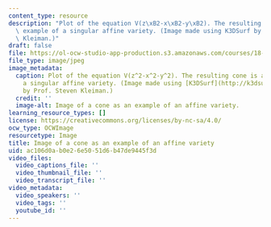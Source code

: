 ```yaml
---
content_type: resource
description: "Plot of the equation V(z\xB2-x\xB2-y\xB2). The resulting cone is an\
  \ example of a singular affine variety. (Image made using K3DSurf by Prof. Steven\
  \ Kleiman.)"
draft: false
file: https://ol-ocw-studio-app-production.s3.amazonaws.com/courses/18-704-seminar-in-algebra-and-number-theory-computational-commutative-algebra-and-algebraic-geometry-fall-2008/ac106d0ab0e26e5051d6b47de9445f3d_18-704f08.jpg
file_type: image/jpeg
image_metadata:
  caption: Plot of the equation V(z^2-x^2-y^2). The resulting cone is an example of
    a singular affine variety. (Image made using [K3DSurf](http://k3dsurf.sourceforge.net/)
    by Prof. Steven Kleiman.)
  credit: ''
  image-alt: Image of a cone as an example of an affine variety.
learning_resource_types: []
license: https://creativecommons.org/licenses/by-nc-sa/4.0/
ocw_type: OCWImage
resourcetype: Image
title: Image of a cone as an example of an affine variety
uid: ac106d0a-b0e2-6e50-51d6-b47de9445f3d
video_files:
  video_captions_file: ''
  video_thumbnail_file: ''
  video_transcript_file: ''
video_metadata:
  video_speakers: ''
  video_tags: ''
  youtube_id: ''
---
```

